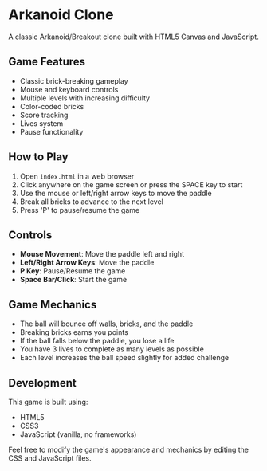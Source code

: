 # Arkanoid Clone

A classic Arkanoid/Breakout clone built with HTML5 Canvas and JavaScript.

## Game Features

- Classic brick-breaking gameplay
- Mouse and keyboard controls
- Multiple levels with increasing difficulty
- Color-coded bricks
- Score tracking
- Lives system
- Pause functionality

## How to Play

1. Open `index.html` in a web browser
2. Click anywhere on the game screen or press the SPACE key to start
3. Use the mouse or left/right arrow keys to move the paddle
4. Break all bricks to advance to the next level
5. Press 'P' to pause/resume the game

## Controls

- **Mouse Movement**: Move the paddle left and right
- **Left/Right Arrow Keys**: Move the paddle
- **P Key**: Pause/Resume the game
- **Space Bar/Click**: Start the game

## Game Mechanics

- The ball will bounce off walls, bricks, and the paddle
- Breaking bricks earns you points
- If the ball falls below the paddle, you lose a life
- You have 3 lives to complete as many levels as possible
- Each level increases the ball speed slightly for added challenge

## Development

This game is built using:
- HTML5
- CSS3
- JavaScript (vanilla, no frameworks)

Feel free to modify the game's appearance and mechanics by editing the CSS and JavaScript files.
